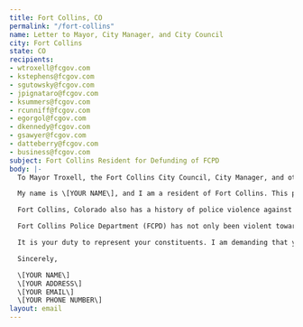 ```yaml
---
title: Fort Collins, CO
permalink: "/fort-collins"
name: Letter to Mayor, City Manager, and City Council
city: Fort Collins
state: CO
recipients:
- wtroxell@fcgov.com
- kstephens@fcgov.com
- sgutowsky@fcgov.com
- jpignataro@fcgov.com
- ksummers@fcgov.com
- rcunniff@fcgov.com
- egorgol@fcgov.com
- dkennedy@fcgov.com
- gsawyer@fcgov.com
- datteberry@fcgov.com
- business@fcgov.com
subject: Fort Collins Resident for Defunding of FCPD
body: |-
  To Mayor Troxell, the Fort Collins City Council, City Manager, and other city officials:

  My name is \[YOUR NAME\], and I am a resident of Fort Collins. This past week, our nation has been gripped by protests calling for a rapid and meaningful reconsideration of the role of policing in communities as well as an end to racism and anti-Blackness in America. Although Fort Collins is not at the forefront of these protests, it is not exempt from the racism and violence of the police system.

  Fort Collins, Colorado also has a history of police violence against community members in addition to gentrification that has pushed communities farther away from central Fort Collins to floodplains and railroad tracks. Natasha Patnode was beaten by Fort Collins Police Officer Todd Hopkins in 2018. This ended up in an excessive-use-of-force settlement. In 2017, Michaella Surat, a former CSU student, was subjected to excessive force by officer Randall Klamser, as well as having her constitutional rights violated by unreasonable search and seizure.

  Fort Collins Police Department (FCPD) has not only been violent towards our community, they have been a waste of our resources. Last year, the FCPD cost the City of Fort Collins $87.7 million. While only a mere $12.8 million was spent on affordable housing and social health. While we’ve been spending extraordinary amounts on policing, we have not seen improvements to safety, homelessness, mental health, or affordability in our city. Instead, we see wasteful and harmful actions of our police.

  It is your duty to represent your constituents. I am demanding that you not reform, but defund the FCPD. Please advocate for revision of the Fort Collins city budget for the upcoming fiscal year to reflect the decades of research showing that education and social programs much better promote the safety of a city than policing.

  Sincerely,

  \[YOUR NAME\]
  \[YOUR ADDRESS\]
  \[YOUR EMAIL\]
  \[YOUR PHONE NUMBER\]
layout: email
---
```


